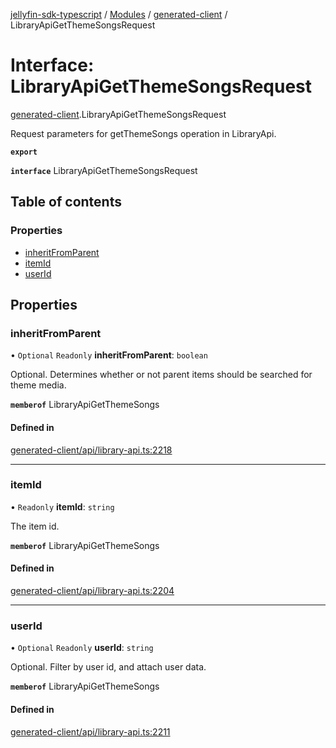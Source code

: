 [jellyfin-sdk-typescript](../README.md) / [Modules](../modules.md) / [generated-client](../modules/generated_client.md) / LibraryApiGetThemeSongsRequest

# Interface: LibraryApiGetThemeSongsRequest

[generated-client](../modules/generated_client.md).LibraryApiGetThemeSongsRequest

Request parameters for getThemeSongs operation in LibraryApi.

**`export`**

**`interface`** LibraryApiGetThemeSongsRequest

## Table of contents

### Properties

- [inheritFromParent](generated_client.LibraryApiGetThemeSongsRequest.md#inheritfromparent)
- [itemId](generated_client.LibraryApiGetThemeSongsRequest.md#itemid)
- [userId](generated_client.LibraryApiGetThemeSongsRequest.md#userid)

## Properties

### inheritFromParent

• `Optional` `Readonly` **inheritFromParent**: `boolean`

Optional. Determines whether or not parent items should be searched for theme media.

**`memberof`** LibraryApiGetThemeSongs

#### Defined in

[generated-client/api/library-api.ts:2218](https://github.com/thornbill/jellyfin-sdk-typescript/blob/7534c86/src/generated-client/api/library-api.ts#L2218)

___

### itemId

• `Readonly` **itemId**: `string`

The item id.

**`memberof`** LibraryApiGetThemeSongs

#### Defined in

[generated-client/api/library-api.ts:2204](https://github.com/thornbill/jellyfin-sdk-typescript/blob/7534c86/src/generated-client/api/library-api.ts#L2204)

___

### userId

• `Optional` `Readonly` **userId**: `string`

Optional. Filter by user id, and attach user data.

**`memberof`** LibraryApiGetThemeSongs

#### Defined in

[generated-client/api/library-api.ts:2211](https://github.com/thornbill/jellyfin-sdk-typescript/blob/7534c86/src/generated-client/api/library-api.ts#L2211)
